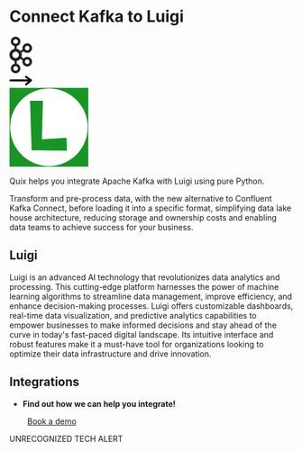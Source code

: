 # Connect Kafka to Luigi

<div class="connect-images cards blog-grid-card" markdown>
<div>
<img src="../images/kafka_logo.png" width="40px" />
</div>
<div>
<img src="../images/arrow.svg" width="40px" />
</div>
<div>
<img src="./images/luigi_1.jpg" />
</div>
</div>

Quix helps you integrate Apache Kafka with Luigi using pure Python.

Transform and pre-process data, with the new alternative to Confluent Kafka Connect, before loading it into a specific format, simplifying data lake house architecture, reducing storage and ownership costs and enabling data teams to achieve success for your business.

## Luigi

Luigi is an advanced AI technology that revolutionizes data analytics and processing. This cutting-edge platform harnesses the power of machine learning algorithms to streamline data management, improve efficiency, and enhance decision-making processes. Luigi offers customizable dashboards, real-time data visualization, and predictive analytics capabilities to empower businesses to make informed decisions and stay ahead of the curve in today's fast-paced digital landscape. Its intuitive interface and robust features make it a must-have tool for organizations looking to optimize their data infrastructure and drive innovation.

## Integrations

<div class="grid cards" markdown>

- __Find out how we can help you integrate!__

    <a class="md-button md-button--primary" href="https://share.hsforms.com/1iW0TmZzKQMChk0lxd_tGiw4yjw2?__hstc=175542013.2303933fbd746c0ac86d9ccbe9bc9100.1728383268831.1729603416735.1729620918855.31&__hssc=175542013.1.1729620918855&__hsfp=2132701734" target="_blank" style="margin:.5rem;">Book a demo</a>

</div>


UNRECOGNIZED TECH ALERT

